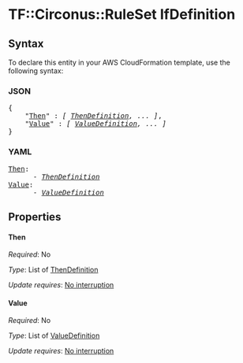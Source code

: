 # TF::Circonus::RuleSet IfDefinition

## Syntax

To declare this entity in your AWS CloudFormation template, use the following syntax:

### JSON

<pre>
{
    "<a href="#then" title="Then">Then</a>" : <i>[ <a href="thendefinition.md">ThenDefinition</a>, ... ]</i>,
    "<a href="#value" title="Value">Value</a>" : <i>[ <a href="valuedefinition.md">ValueDefinition</a>, ... ]</i>
}
</pre>

### YAML

<pre>
<a href="#then" title="Then">Then</a>: <i>
      - <a href="thendefinition.md">ThenDefinition</a></i>
<a href="#value" title="Value">Value</a>: <i>
      - <a href="valuedefinition.md">ValueDefinition</a></i>
</pre>

## Properties

#### Then

_Required_: No

_Type_: List of <a href="thendefinition.md">ThenDefinition</a>

_Update requires_: [No interruption](https://docs.aws.amazon.com/AWSCloudFormation/latest/UserGuide/using-cfn-updating-stacks-update-behaviors.html#update-no-interrupt)

#### Value

_Required_: No

_Type_: List of <a href="valuedefinition.md">ValueDefinition</a>

_Update requires_: [No interruption](https://docs.aws.amazon.com/AWSCloudFormation/latest/UserGuide/using-cfn-updating-stacks-update-behaviors.html#update-no-interrupt)

